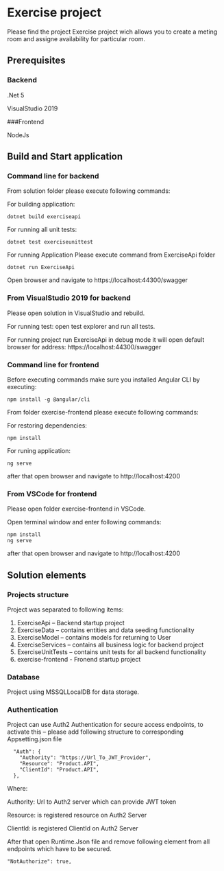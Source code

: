 # Exercise project

Please find the project Exercise project wich allows you to create a meting room and assigne availability for particular room.

## Prerequisites 

### Backend

.Net 5

VisualStudio 2019

###Frontend

NodeJs


## Build and Start application

### Command line for backend

From solution folder please execute following commands:

For building application:

```
dotnet build exerciseapi
```

For running all unit tests:

```
dotnet test exerciseunittest
```

For running Application Please execute command from ExerciseApi folder

```
dotnet run ExerciseApi
```

Open browser and navigate to https://localhost:44300/swagger

### From VisualStudio 2019 for backend

Please open solution in VisualStudio and rebuild.

For running test: open test explorer and run all tests.

For running project run ExerciseApi in debug mode it will open default browser for address: https://localhost:44300/swagger
 
### Command line for frontend

Before executing commands make sure you installed Angular CLI by executing:

```
npm install -g @angular/cli
```

From folder exercise-frontend please execute following commands:

For restoring dependencies:

```
npm install
```

For runing application:

```
ng serve
```

after that open browser and navigate to http://localhost:4200


### From VSCode for frontend

Please open folder exercise-frontend in VSCode.

Open terminal window and enter following commands:

```
npm install
ng serve
```

after that open browser and navigate to http://localhost:4200

## Solution elements

### Projects structure

Project was separated to following items:

1.	ExerciseApi – Backend startup project
2.	ExerciseData – contains entities and data seeding functionality
3.	ExerciseModel – contains models for returning to User
4.	ExerciseServices – contains all business logic for backend project
5.	ExerciseUnitTests – contains unit tests for all backend functionality
6.  exercise-frontend - Fronend startup project

### Database

Project using MSSQLLocalDB for data storage.

### Authentication

Project can use Auth2 Authentication for secure access endpoints, to activate this – please add following structure to corresponding Appsetting.json file

```
  "Auth": {
    "Authority": "https://Url_To_JWT_Provider",
    "Resource": "Product.API",
    "ClientId": "Product.API",
  },
```

Where:

Authority: Url to Auth2 server which can provide JWT token

Resource: is registered resource on Auth2 Server

ClientId: is registered ClientId on Auth2 Server


After that open Runtime.Json file and remove following element from all endpoints which have to be secured.

```
"NotAuthorize": true,
```


